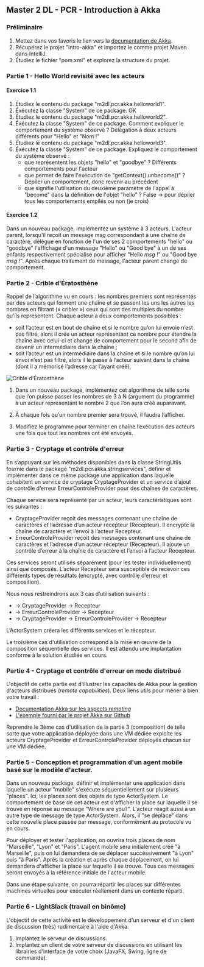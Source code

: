 ## Master 2 DL - PCR - Introduction à Akka

### Préliminaire

1. Mettez dans vos favoris le lien vers la [documentation de Akka](http://doc.akka.io/docs/akka/2.4.4/java.html).
2. Récupérez le projet "intro-akka" et importez le comme projet Maven dans IntelliJ.
3. Étudiez le fichier "pom.xml" et explorez la structure du projet.

### Partie 1 - Hello World revisité avec les acteurs

#### Exercice 1.1

1. Étudiez le contenu du package "m2dl.pcr.akka.helloworld1".
2. Éxécutez la classe "System" de ce package.
OK
3. Étudiez le contenu du package "m2dl.pcr.akka.helloworld2".
4. Éxécutez la classe "System" de ce package. Comment expliquer le comportement du système observé ?
Délégation à deux acteurs différents pour "Hello" et "Nom !"
5. Étudiez le contenu du package "m2dl.pcr.akka.helloworld3".
6. Éxécutez la classe "System" de ce package. Expliquez le comportement du système observé :
    - que représentent les objets "hello" et "goodbye" ? Différents comportements pour l'acteur
    - que permet de faire l'exécution de "getContext().unbecome()" ? Dépiler un comportement, donc revenir au précédent
    - que signifie l'utilisation du deuxième paramètre de l'appel à "become" dans la définition de l'objet "hello" ? False -> pour dépiler tous les comportements empilés ou non (je crois)

#### Exercice 1.2

Dans un nouveau package, implémentez un système à 3 acteurs. L'acteur parent, lorsqu'il reçoit un message *msg*
correspondant à une chaîne de caractère, délègue en fonction de l'un de ses 2 comportements "hello" ou "goodbye"
l'affichage d'un message "Hello" ou "Good bye" à un de ses enfants respectivement spécialisé pour afficher
"Hello *msg* !" ou "Good bye *msg* !". Après chaque traitement de message, l'acteur parent change de comportement.

### Partie 2 - Crible d'Ératosthène

Rappel de l’algorithme vu en cours : les nombres premiers sont représentés par des acteurs qui forment une
chaîne et se passent les uns les autres les nombres en filtrant (« cribler ») ceux qui sont des multiples du nombre
qu’ils représentent. Chaque acteur a deux comportements possibles :
- soit l’acteur est en bout de chaîne et si le nombre qu’on lui envoie n’est pas filtré, alors il crée un acteur
représentant ce nombre pour étendre la chaîne avec celui-ci et change de comportement pour le second
afin de devenir un intermédiaire dans la chaîne ;
- soit l’acteur est un intermédiaire dans la chaîne et si le nombre qu’on lui envoi n’est pas filtré, alors il le
passe à l’acteur suivant dans la chaîne (dont il a mémorisé l’adresse car l’ayant créé).

![Crible d'Ératosthène](crible.png)


1. Dans un nouveau package, implémentez cet algorithme de telle sorte que l’on puisse passer les nombres de 3 à N
(argument du programme) à un acteur représentant le nombre 2 que l’on aura créé auparavant.

2. À chaque fois qu’un nombre premier sera trouvé, il faudra l’afficher.

3. Modifiez le programme pour terminer en chaîne l’exécution des acteurs une fois que tout les nombres ont
été envoyés.

### Partie 3 - Cryptage et contrôle d'erreur

En s’appuyant sur les méthodes disponibles dans la classe StringUtils fournie dans le package
"m2dl.pcr.akka.stringservices", définir et implémenter dans ce même package une application dans laquelle cohabitent
un service de cryptage CryptageProvider et un service d’ajout de contrôle d’erreur ErreurControleProvider pour des
chaînes de caractères.

Chaque service sera représenté par un acteur, leurs caractéristiques sont les suivantes :
- CryptageProvider reçoit des messages contenant une chaîne de caractères et l’adresse d’un acteur récepteur (Recepteur). Il
encrypte la chaîne de caractère et l’envoi à l’acteur Recepteur.
- ErreurControleProvider reçoit des messages contenant une chaîne de caractères et l’adresse d’un acteur récepteur (Recepteur).
Il ajoute un contrôle d’erreur à la chaîne de caractère et l’envoi à l’acteur Recepteur.

Ces services seront utilisés séparément (pour les tester individuellement) ainsi que composés. L’acteur Recepteur sera
susceptible de recevoir ces différents types de résultats (encrypté, avec contrôle d’erreur et composition).

Nous nous restreindrons aux 3 cas d’utilisation suivants :

- -> CryptageProvider -> Recepteur
- -> ErreurControleProvider -> Recepteur
- -> CryptageProvider -> ErreurControleProvider -> Recepteur

L’ActorSystem créera les différents services et le récepteur.

Le troisième cas d'utilisation correspond à la mise en œuvre de la composition séquentielle des services. 
Il est attendu une implantation conforme à la solution étudiée en cours.

### Partie 4 - Cryptage et contrôle d'erreur en mode distribué

L'objectif de cette partie est d'illustrer les capacités de Akka pour la gestion d'acteurs distribués (*remote capabilities*).
Deux liens utils pour mener à bien votre travail :
- [Documentation Akka sur les aspects *remoting*](http://doc.akka.io/docs/akka/2.4.4/java/remoting.html)
- [L'exemple fourni par le projet Akka sur Github](https://github.com/akka/akka-samples/tree/2.5/akka-sample-remote-java)

Reprendre le 3ème cas d'utilisation de la partie 3 (composition) de telle sorte que votre application déployée dans une VM
dédiée exploite les acteurs CryptageProvider et ErreurControleProvider déployés chacun sur une VM dédiée.

### Partie 5 - Conception et programmation d'un agent mobile basé sur le modèle d'acteur.

Dans un nouveau package, définir et implémenter une application dans laquelle un acteur "mobile" s'exécute séquentiellement sur plusieurs "places".
Ici, les places sont des objets de type ActorSystem.
Le comportement de base de cet acteur est d'afficher la place sur laquelle il se trouve en réponse au message "Where are you?".
L'acteur réagit aussi à un autre type de message de type ActorSystem. Alors, il "se déplace" dans cette nouvelle place passée par message, conformément au protocole vu en cours.

Pour déployer et tester l'application, on ouvrira trois places de nom "Marseille", "Lyon" et "Paris". 
L'agent mobile sera initialement créé "à Marseille", puis on lui demandera de se déplacer succéssivement "à Lyon" puis "à Paris". Après la création et après chaque déplacement, on lui demandera d'afficher la place sur laquelle il se trouve. Tous ces messages seront envoyés à la référence initiale de l'acteur mobile.

Dans une étape suivante, on pourra répartir les places sur différentes machines virtuelles pour exécuter réellement dans un contexte réparti.

### Partie 6 - LightSlack (travail en binôme)

L'objectif de cette activité est le développement d'un serveur et d'un client de discussion (très) rudimentaire à l'aide d'Akka.

1. Implantez le serveur de discussions.
2. Implantez un client de votre serveur de discussions en utilisant les librairies d'interface de votre choix (JavaFX, Swing, ligne de commande).
 

